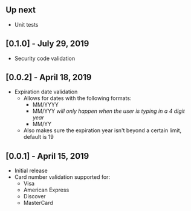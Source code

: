 ## Up next
* Unit tests

## [0.1.0] - July 29, 2019
* Security code validation

## [0.0.2] - April 18, 2019
* Expiration date validation
  * Allows for dates with the following formats:
    * MM/YYYY
    * MM/YYY *will only happen when the user is typing in a 4 digit year*
    * MM/YY
  * Also makes sure the expiration year isn't beyond a certain limit, default is 19

## [0.0.1] - April 15, 2019

* Initial release
* Card number validation supported for:
  * Visa
  * American Express
  * Discover
  * MasterCard
